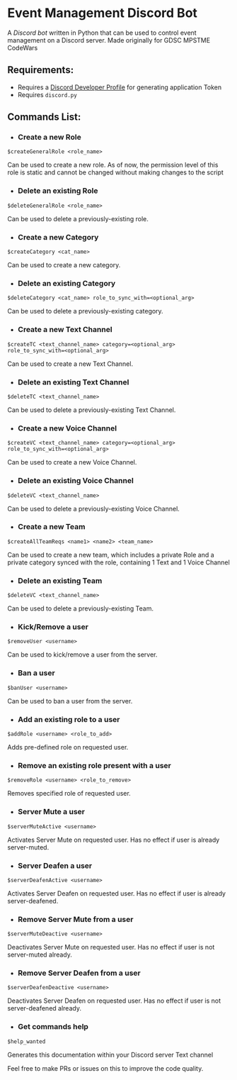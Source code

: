 # Event Management Discord Bot

A *Discord bot* written in Python that can be used to control event management on a Discord server. Made originally for GDSC MPSTME CodeWars

Requirements:
----
- Requires a [Discord Developer Profile](https://discord.com/developers) for generating application Token
- Requires `discord.py`

Commands List:
----
- ### Create a new Role
`$createGeneralRole <role_name>`

Can be used to create a new role. As of now, the permission level of this role is static and cannot be changed without making changes to the script

- ### Delete an existing Role
`$deleteGeneralRole <role_name>`  

Can be used to delete a previously-existing role.

- ### Create a new Category
`$createCategory <cat_name>`

Can be used to create a new category. 

- ### Delete an existing Category
`$deleteCategory <cat_name> role_to_sync_with=<optional_arg>`

Can be used to delete a previously-existing category.

- ### Create a new Text Channel
`$createTC <text_channel_name> category=<optional_arg> role_to_sync_with=<optional_arg>`

Can be used to create a new Text Channel.
  
- ### Delete an existing Text Channel
`$deleteTC <text_channel_name>`

Can be used to delete a previously-existing Text Channel.

- ### Create a new Voice Channel
`$createVC <text_channel_name> category=<optional_arg> role_to_sync_with=<optional_arg>`

Can be used to create a new Voice Channel.
  
- ### Delete an existing Voice Channel
`$deleteVC <text_channel_name>`

Can be used to delete a previously-existing Voice Channel.

- ### Create a new Team
`$createAllTeamReqs <name1> <name2> <team_name>`

Can be used to create a new team, which includes a private Role and a private category synced with the role, containing 1 Text and 1 Voice Channel
  
- ### Delete an existing Team
`$deleteVC <text_channel_name>`

Can be used to delete a previously-existing Team.
  
- ### Kick/Remove a user
`$removeUser <username>`
  
Can be used to kick/remove a user from the server.
  
- ### Ban a user
`$banUser <username>`
  
Can be used to ban a user from the server.

- ### Add an existing role to a user
`$addRole <username> <role_to_add>`
  
Adds pre-defined role on requested user.
  
- ### Remove an existing role present with a user
`$removeRole <username> <role_to_remove>`
  
Removes specified role of requested user.
  
- ### Server Mute a user
`$serverMuteActive <username>`
  
Activates Server Mute on requested user. Has no effect if user is already server-muted.
  
- ### Server Deafen a user
`$serverDeafenActive <username>`
  
Activates Server Deafen on requested user. Has no effect if user is already server-deafened.
  
- ### Remove Server Mute from a user
`$serverMuteDeactive <username>`
  
Deactivates Server Mute on requested user. Has no effect if user is not server-muted already.
  
- ### Remove Server Deafen from a user
`$serverDeafenDeactive <username>`
  
Deactivates Server Deafen on requested user. Has no effect if user is not server-deafened already.

- ### Get commands help
`$help_wanted`

Generates this documentation within your Discord server Text channel

Feel free to make PRs or issues on this to improve the code quality.
